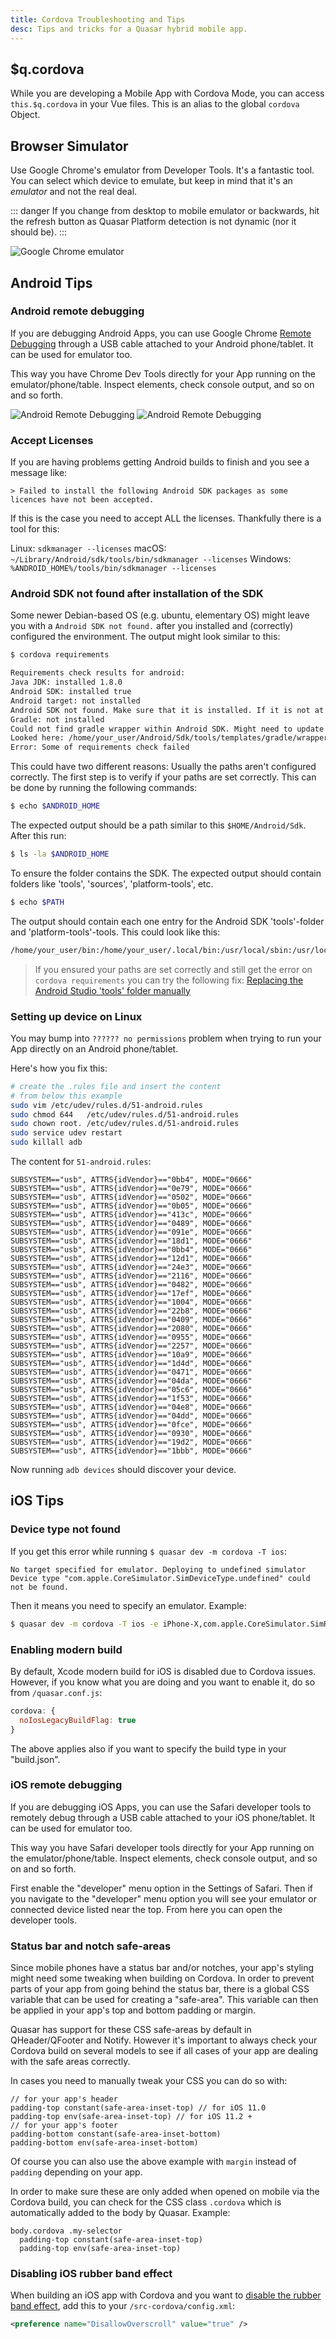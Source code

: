 ```yaml
---
title: Cordova Troubleshooting and Tips
desc: Tips and tricks for a Quasar hybrid mobile app.
---
```


## $q.cordova
While you are developing a Mobile App with Cordova Mode, you can access `this.$q.cordova` in your Vue files. This is an alias to the global `cordova` Object.

## Browser Simulator
Use Google Chrome's emulator from Developer Tools. It's a fantastic tool. You can select which device to emulate, but keep in mind that it's an *emulator* and not the real deal.

::: danger
If you change from desktop to mobile emulator or backwards, hit the refresh button as Quasar Platform detection is not dynamic (nor it should be).
:::

![Google Chrome emulator](https://cdn.quasar.dev/img/browser-simulator.png "Google Chrome emulator")

## Android Tips

### Android remote debugging
If you are debugging Android Apps, you can use Google Chrome [Remote Debugging](https://developers.google.com/web/tools/chrome-devtools/debug/remote-debugging/remote-debugging?hl=en) through a USB cable attached to your Android phone/tablet. It can be used for emulator too.

This way you have Chrome Dev Tools directly for your App running on the emulator/phone/table. Inspect elements, check console output, and so on and so forth.

![Android Remote Debugging](https://cdn.quasar.dev/img/remote-debug.png "Android Remote Debugging")
![Android Remote Debugging](https://cdn.quasar.dev/img/remote-debug-2.png "Android Remote Debugging")

### Accept Licenses
If you are having problems getting Android builds to finish and you see a message like:

```
> Failed to install the following Android SDK packages as some licences have not been accepted.
```

If this is the case you need to accept ALL the licenses. Thankfully there is a tool for this:

Linux: `sdkmanager --licenses`
macOS: `~/Library/Android/sdk/tools/bin/sdkmanager --licenses`
Windows: `%ANDROID_HOME%/tools/bin/sdkmanager --licenses`

### Android SDK not found after installation of the SDK
Some newer Debian-based OS (e.g. ubuntu, elementary OS) might leave you with a `Android SDK not found.` after you installed and (correctly) configured the environment. The output might look similar to this:

``` bash
$ cordova requirements

Requirements check results for android:
Java JDK: installed 1.8.0
Android SDK: installed true
Android target: not installed
Android SDK not found. Make sure that it is installed. If it is not at the default location, set the ANDROID_HOME environment variable.
Gradle: not installed
Could not find gradle wrapper within Android SDK. Might need to update your Android SDK.
Looked here: /home/your_user/Android/Sdk/tools/templates/gradle/wrapper
Error: Some of requirements check failed
```

This could have two different reasons: Usually the paths aren't configured correctly. The first step is to verify if your paths are set correctly. This can be done by running the following commands:

``` bash
$ echo $ANDROID_HOME
```

The expected output should be a path similar to this `$HOME/Android/Sdk`. After this run:


``` bash
$ ls -la $ANDROID_HOME
```

To ensure the folder contains the SDK. The expected output should contain folders like 'tools', 'sources', 'platform-tools', etc.

``` bash
$ echo $PATH
```

The output should contain each one entry for the Android SDK 'tools'-folder and 'platform-tools'-tools. This could look like this:

``` bash
/home/your_user/bin:/home/your_user/.local/bin:/usr/local/sbin:/usr/local/bin:/usr/sbin:/usr/bin:/sbin:/bin:/usr/games:/usr/local/games:/home/your_user/Android/Sdk/tools:/home/your_user/Android/Sdk/platform-tools
```

> If you ensured your paths are set correctly and still get the error on `cordova requirements` you can try the following fix: [Replacing the Android Studio 'tools' folder manually](https://github.com/meteor/meteor/issues/8464#issuecomment-288112504)

### Setting up device on Linux

You may bump into `?????? no permissions` problem when trying to run your App directly on an Android phone/tablet.

Here's how you fix this:

``` bash
# create the .rules file and insert the content
# from below this example
sudo vim /etc/udev/rules.d/51-android.rules
sudo chmod 644   /etc/udev/rules.d/51-android.rules
sudo chown root. /etc/udev/rules.d/51-android.rules
sudo service udev restart
sudo killall adb
```

The content for `51-android.rules`:
```
SUBSYSTEM=="usb", ATTRS{idVendor}=="0bb4", MODE="0666"
SUBSYSTEM=="usb", ATTRS{idVendor}=="0e79", MODE="0666"
SUBSYSTEM=="usb", ATTRS{idVendor}=="0502", MODE="0666"
SUBSYSTEM=="usb", ATTRS{idVendor}=="0b05", MODE="0666"
SUBSYSTEM=="usb", ATTRS{idVendor}=="413c", MODE="0666"
SUBSYSTEM=="usb", ATTRS{idVendor}=="0489", MODE="0666"
SUBSYSTEM=="usb", ATTRS{idVendor}=="091e", MODE="0666"
SUBSYSTEM=="usb", ATTRS{idVendor}=="18d1", MODE="0666"
SUBSYSTEM=="usb", ATTRS{idVendor}=="0bb4", MODE="0666"
SUBSYSTEM=="usb", ATTRS{idVendor}=="12d1", MODE="0666"
SUBSYSTEM=="usb", ATTRS{idVendor}=="24e3", MODE="0666"
SUBSYSTEM=="usb", ATTRS{idVendor}=="2116", MODE="0666"
SUBSYSTEM=="usb", ATTRS{idVendor}=="0482", MODE="0666"
SUBSYSTEM=="usb", ATTRS{idVendor}=="17ef", MODE="0666"
SUBSYSTEM=="usb", ATTRS{idVendor}=="1004", MODE="0666"
SUBSYSTEM=="usb", ATTRS{idVendor}=="22b8", MODE="0666"
SUBSYSTEM=="usb", ATTRS{idVendor}=="0409", MODE="0666"
SUBSYSTEM=="usb", ATTRS{idVendor}=="2080", MODE="0666"
SUBSYSTEM=="usb", ATTRS{idVendor}=="0955", MODE="0666"
SUBSYSTEM=="usb", ATTRS{idVendor}=="2257", MODE="0666"
SUBSYSTEM=="usb", ATTRS{idVendor}=="10a9", MODE="0666"
SUBSYSTEM=="usb", ATTRS{idVendor}=="1d4d", MODE="0666"
SUBSYSTEM=="usb", ATTRS{idVendor}=="0471", MODE="0666"
SUBSYSTEM=="usb", ATTRS{idVendor}=="04da", MODE="0666"
SUBSYSTEM=="usb", ATTRS{idVendor}=="05c6", MODE="0666"
SUBSYSTEM=="usb", ATTRS{idVendor}=="1f53", MODE="0666"
SUBSYSTEM=="usb", ATTRS{idVendor}=="04e8", MODE="0666"
SUBSYSTEM=="usb", ATTRS{idVendor}=="04dd", MODE="0666"
SUBSYSTEM=="usb", ATTRS{idVendor}=="0fce", MODE="0666"
SUBSYSTEM=="usb", ATTRS{idVendor}=="0930", MODE="0666"
SUBSYSTEM=="usb", ATTRS{idVendor}=="19d2", MODE="0666"
SUBSYSTEM=="usb", ATTRS{idVendor}=="1bbb", MODE="0666"
```

Now running `adb devices` should discover your device.

## iOS Tips

### Device type not found
If you get this error while running `$ quasar dev -m cordova -T ios`:

```
No target specified for emulator. Deploying to undefined simulator
Device type "com.apple.CoreSimulator.SimDeviceType.undefined" could not be found.
```

Then it means you need to specify an emulator. Example:

```bash
$ quasar dev -m cordova -T ios -e iPhone-X,com.apple.CoreSimulator.SimRuntime.iOS-12-2
```

### Enabling modern build
By default, Xcode modern build for iOS is disabled due to Cordova issues. However, if you know what you are doing and you want to enable it, do so from `/quasar.conf.js`:

```js
cordova: {
  noIosLegacyBuildFlag: true
}
```

The above applies also if you want to specify the build type in your "build.json".

### iOS remote debugging
If you are debugging iOS Apps, you can use the Safari developer tools to remotely debug through a USB cable attached to your iOS phone/tablet. It can be used for emulator too.

This way you have Safari developer tools directly for your App running on the emulator/phone/table. Inspect elements, check console output, and so on and so forth.

First enable the "developer" menu option in the Settings of Safari. Then if you navigate to the "developer" menu option you will see your emulator or connected device listed near the top. From here you can open the developer tools.

### Status bar and notch safe-areas
Since mobile phones have a status bar and/or notches, your app's styling might need some tweaking when building on Cordova. In order to prevent parts of your app from going behind the status bar, there is a global CSS variable that can be used for creating a "safe-area". This variable can then be applied in your app's top and bottom padding or margin.

Quasar has support for these CSS safe-areas by default in QHeader/QFooter and Notify. However it's important to always check your Cordova build on several models to see if all cases of your app are dealing with the safe areas correctly.

In cases you need to manually tweak your CSS you can do so with:

```stylus
// for your app's header
padding-top constant(safe-area-inset-top) // for iOS 11.0
padding-top env(safe-area-inset-top) // for iOS 11.2 +
// for your app's footer
padding-bottom constant(safe-area-inset-bottom)
padding-bottom env(safe-area-inset-bottom)
```
Of course you can also use the above example with `margin` instead of `padding` depending on your app.

In order to make sure these are only added when opened on mobile via the Cordova build, you can check for the CSS class `.cordova` which is automatically added to the body by Quasar. Example:

```stylus
body.cordova .my-selector
  padding-top constant(safe-area-inset-top)
  padding-top env(safe-area-inset-top)
```

### Disabling iOS rubber band effect
When building an iOS app with Cordova and you want to [disable the rubber band effect](https://www.youtube.com/watch?v=UjuNGpU29Mk), add this to your `/src-cordova/config.xml`:

``` xml
<preference name="DisallowOverscroll" value="true" />
```
